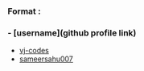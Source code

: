 ### Format :
  ### - [username](github profile link)



- [vj-codes](https://github.com/vj-codes)
- [sameersahu007](https://github.com/SameerSahu007)


